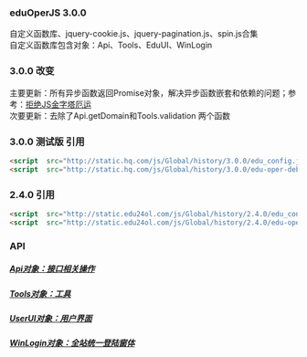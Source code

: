 ﻿### eduOperJS 3.0.0
自定义函数库、jquery-cookie.js、jquery-pagination.js、spin.js合集<br/>
自定义函数库包含对象：Api、Tools、EduUI、WinLogin
### 3.0.0 改变
主要更新：所有异步函数返回Promise对象，解决异步函数嵌套和依赖的问题；参考：[拒绝JS金字塔厄运](https://github.com/BO-HAI/eduOper/issues/7)<br/>
次要更新：去除了Api.getDomain和Tools.validation 两个函数
### 3.0.0 测试版 引用
```html
<script  src="http://static.hq.com/js/Global/history/3.0.0/edu_config.js"></script>
<script  src="http://static.hq.com/js/Global/history/3.0.0/edu-oper-debug.js"></script>
```
### 2.4.0 引用
```html
<script  src="http://static.edu24ol.com/js/Global/history/2.4.0/edu_config.js"></script>
<script  src="http://static.edu24ol.com/js/Global/history/2.4.0/edu-oper.js"></script>
```

### API
##### [Api对象：接口相关操作](https://github.com/BO-HAI/eduOper/issues/2)
##### [Tools对象：工具](https://github.com/BO-HAI/eduOper/issues/3)
##### [UserUI对象：用户界面](https://github.com/BO-HAI/eduOper/issues/4)
##### [WinLogin对象：全站统一登陆窗体](https://github.com/BO-HAI/eduOper/issues/5)